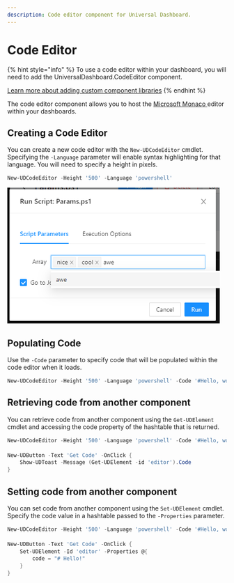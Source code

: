 ```yaml
---
description: Code editor component for Universal Dashboard.
---
```


# Code Editor

{% hint style="info" %}
To use a code editor within your dashboard, you will need to add the UniversalDashboard.CodeEditor component. 

[Learn more about adding custom component libraries](../../dashboards/#adding-custom-component-libraries)
{% endhint %}

The code editor component allows you to host the [Microsoft Monaco ](https://microsoft.github.io/monaco-editor/)editor within your dashboards. 

## Creating a Code Editor

You can create a new code editor with the `New-UDCodeEditor` cmdlet. Specifying the `-Language` parameter will enable syntax highlighting for that language. You will need to specify a height in pixels. 

```PowerShell
New-UDCodeEditor -Height '500' -Language 'powershell'
```

![](../../../.gitbook/assets/image%20%28181%29.png)

## Populating Code

Use the `-Code` parameter to specify code that will be populated within the code editor when it loads. 

```PowerShell
New-UDCodeEditor -Height '500' -Language 'powershell' -Code '#Hello, world!'
```

## Retrieving code from another component

You can retrieve code from another component using the `Get-UDElement` cmdlet and accessing the code property of the hashtable that is returned. 

```PowerShell
New-UDCodeEditor -Height '500' -Language 'powershell' -Code '#Hello, world!' -Id 'editor'

New-UDButton -Text 'Get Code' -OnClick {
    Show-UDToast -Message (Get-UDElement -id 'editor').Code
} 
```

## Setting code from another component

You can set code from another component using the `Set-UDElement` cmdlet. Specify the code value in a hashtable passed to the `-Properties` parameter. 

```PowerShell
New-UDCodeEditor -Height '500' -Language 'powershell' -Code '#Hello, world!' -Id 'editor'

New-UDButton -Text 'Get Code' -OnClick {
    Set-UDElement -Id 'editor' -Properties @{
        code = "# Hello!"
    }
} 
```

